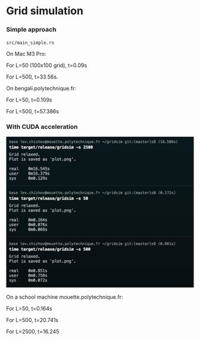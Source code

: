 # Grid simulation

### Simple approach

`src/main_simple.rs`

On Mac M3 Pro:

For L=50 (100x100 grid), t=0.09s

For L=500, t=33.56s.


On bengali.polytechnique.fr:

For L=50, t=0.109s

For L=500, t=57.386s

### With CUDA acceleration

![](screenshot.jpg)

On a school machine mouette.polytechnique.fr:

For L=50, t=0.164s

For L=500, t=20.741s

For L=2500, t=16.245


